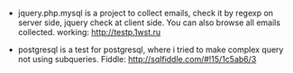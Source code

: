 - jquery.php.mysql 
is a project to collect emails, check it by regexp on server side, jquery check at client side. You can also browse all emails collected.
working: http://testp.1wst.ru

- postgresql
is a test for postgresql, where i tried to make complex query not using subqueries.
Fiddle: http://sqlfiddle.com/#!15/1c5ab6/3
